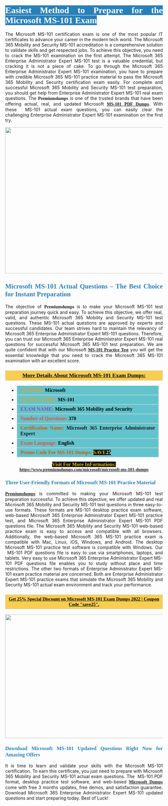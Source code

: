 <h1 style="text-align: justify;"><span style="color:#ffffff;"><span style="font-family:Georgia,serif;"><strong><span style="background-color:#2980b9;">Easiest Method to Prepare for the Microsoft MS-101 Exam</span></strong></span></span></h1>

<p style="text-align: justify;">The Microsoft MS-101 certification exam is one of the most popular IT certificates to advance your career in the modern tech world. The Microsoft 365 Mobility and Security MS-101 accreditation is a comprehensive solution to validate skills and get respected jobs. To achieve this objective, you need to crack the MS-101 examination on the first attempt. The Microsoft 365 Enterprise Administrator Expert MS-101 test is a valuable credential, but cracking it is not a piece of cake. To go through the Microsoft 365 Enterprise Administrator Expert MS-101 examination, you have to prepare with credible Microsoft 365 MS-101 practice material to pass the Microsoft 365 Mobility and Security certification exam easily. For complete and successful Microsoft 365 Mobility and Security MS-101 test preparation, you should get help from Enterprise Administrator Expert MS-101 real exam questions. The <span style="font-size:14px;"><span style="font-family:Georgia,serif;"><strong>Premiumdumps</strong></span></span> is one of the trusted brands that have been offering actual, real, and updated Microsoft <span style="font-family:Georgia,serif;"><strong><a href="https://www.premiumdumps.com/microsoft/microsoft-ms-101-dumps">MS-101 PDF Dumps</a></strong></span>. With these  MS-101 actual exam questions, you can easily clear the challenging Enterprise Administrator Expert MS-101 examination on the first try.</p>

<p style="text-align: center;"><a href="https://www.premiumdumps.com/microsoft/microsoft-ms-101-dumps"><img alt="" src="https://i.imgur.com/VJaqCPg.jpeg" style="width: 700px; height: 465px;" /></a></p>

<h2 style="text-align: justify;"><span style="color:#2980b9;"><span style="font-family:Georgia,serif;"><strong>Microsoft MS-101 Actual Questions – The Best Choice for Instant Preparation</strong></span></span></h2>

<p style="text-align: justify;">The objective of <span style="font-size:14px;"><span style="font-family:Georgia,serif;"><strong>Premiumdumps </strong></span></span>is to make your Microsoft MS-101 test preparation journey quick and easy. To achieve this objective, we offer real, valid, and authentic Microsoft 365 Mobility and Security MS-101 test questions. These MS-101 actual questions are approved by experts and successful candidates. Our team strives hard to maintain the relevancy of Microsoft 365 Enterprise Administrator Expert MS-101 questions. Therefore, you can trust our Microsoft 365 Enterprise Administrator Expert MS-101 real questions for successful Microsoft 365 MS-101 test preparation. We are quite confident that with our Microsoft <span style="font-family:Georgia,serif;"><strong><a href="https://www.premiumdumps.com/microsoft/microsoft-ms-101-dumps">MS-101 Practice Test</a></strong></span> you will get the essential knowledge that you need to crack the Microsoft 365 MS-101 examination with an excellent score.</p>

<h3 style="background: #f7ce50; border: 1px solid rgb(204, 204, 204); padding: 5px 10px; text-align: center;"><span style="font-family:Georgia,serif;"><u><u><span style="color:#000000;"><span style="font-size:11pt"><span style="line-height:normal"><b><span style="font-size:13.0pt"><span cambria="">More Details About Microsoft MS-101 Exam Dumps:</span></span></b></span></span></span></u></u></span></h3>

<ul>
	<li style="margin:0cm 10pt">
	<div style="background:#61c4cd; border: 1px solid rgb(204, 204, 204); padding: 5px 10px; text-align: justify;"><span style="font-family:Georgia,serif;"><span style="font-size:11pt"><span style="line-height:normal"><b><span style="font-size:12.0pt"><span new="" roman="" times=""><span style="color:#f39c12;">VENDOR:</span> <span style="color:#000000;">Microsoft</span></span></span></b></span></span></span></div>
	</li>
	<li style="margin:0cm 10pt">
	<div style="background: #61c4cd; border: 1px solid rgb(204, 204, 204); padding: 5px 10px; text-align: justify;"><span style="font-family:Georgia,serif;"><span style="font-size:11pt"><span style="line-height:normal"><b><span style="font-size:12.0pt"><span new="" roman="" times=""><span style="color:#f39c12;">EXAM CCODE:</span> <span style="color:#000000;">MS-101</span></span></span></b></span></span></span></div>
	</li>
	<li style="margin:0cm 10pt">
	<div style="background: #61c4cd; border: 1px solid rgb(204, 204, 204); padding: 5px 10px; text-align: justify;"><span style="font-family:Georgia,serif;"><span style="font-size:11pt"><span style="line-height:normal"><b><span style="font-size:12.0pt"><span new="" roman="" times=""><span style="color:#8e44ad;">EXAM NAME:</span> <span style="color:#000000;">Microsoft 365 Mobility and Security</span></span></span></b></span></span></span></div>
	</li>
	<li style="margin:0cm 10pt">
	<div style="background: #61c4cd; border: 1px solid rgb(204, 204, 204); padding: 5px 10px;"><span style="font-family:Georgia,serif;"><span style="font-size:11pt"><span style="line-height:normal"><b><span style="font-size:12.0pt"><span new="" roman="" times=""><span style="color:#e74c3c;">Number of Questions:</span><span style="color:#000000;"><span style="color:#f1c40f;"> </span>370</span></span></span></b></span></span></span></div>
	</li>
	<li style="margin:0cm 10pt">
	<div style="background: #61c4cd; border: 1px solid rgb(204, 204, 204); padding: 5px 10px; text-align: justify;"><span style="font-family:Georgia,serif;"><span style="font-size:11pt"><span style="line-height:normal"><b><span style="font-size:12.0pt"><span new="" roman="" times=""><span style="color:#d35400;">Certification Name:</span> Microsoft 365 Enterprise Administrator Expert</span></span></b></span></span></span></div>
	</li>
	<li style="margin:0cm 10pt">
	<div style="background: #61c4cd; border: 1px solid rgb(204, 204, 204); padding: 5px 10px; text-align: justify;"><span style="font-family:Georgia,serif;"><span style="font-size:11pt"><span style="line-height:normal"><b><span style="font-size:12.0pt"><span new="" roman="" times=""><span style="color:#e74c3c;">Exam Language:</span> <span style="color:#000000;">English</span></span></span></b></span></span></span></div>
	</li>
	<li style="margin:0cm 10pt">
	<div style="background: #61c4cd; border: 1px solid rgb(204, 204, 204); padding: 5px 10px;"><span style="font-family:Georgia,serif;"><span style="font-size:11pt"><span style="line-height:normal"><b><span style="font-size:12.0pt"><span new="" roman="" times=""><span style="color:#d35400;">Promo Code For MS-101 Dumps:</span><span style="color:#f1c40f;"> <span style="background-color:#000000;">SAVE</span></span><span style="color:#ffffff;"><span style="background-color:#000000;">25</span></span></span></span></b></span></span></span></div>
	</li>
</ul>

<p style="text-align: center;"><span style="font-family:Georgia,serif;"><strong><span style="font-size:16px;"><span style="color:#f1c40f;"><span style="background-color:#000000;">Visit For More InFormations:</span></span></span> <a href="https://www.premiumdumps.com/microsoft/microsoft-ms-101-dumps">https://www.premiumdumps.com/microsoft/microsoft-ms-101-dumps</a></strong></span></p>

<h3 style="text-align: justify;"><span style="color:#2980b9;"><span style="font-family:Georgia,serif;"><strong><strong><strong>Three User-Friendly Formats of Microsoft MS-101 Practice Material </strong></strong></strong></span></span></h3>

<p style="text-align: justify;"><span style="font-size:14px;"><span style="font-family:Georgia,serif;"><strong><a href="https://www.premiumdumps.com/">Premiumdumps</a> </strong></span></span>is committed to making your Microsoft MS-101 test preparation successful. To achieve this objective, we offer updated and real Microsoft 365 Mobility and Security MS-101 test questions in three easy-to-use formats. These formats are MS-101 desktop practice exam software, web-based Microsoft 365 Enterprise Administrator Expert MS-101 practice test, and Microsoft 365 Enterprise Administrator Expert MS-101 PDF questions file. The Microsoft 365 Mobility and Security MS-101 web-based practice exam is easy to access and compatible with all browsers. Additionally, the web-based Microsoft 365 MS-101 practice exam is compatible with Mac, Linux, iOS, Windows, and Android. The desktop Microsoft MS-101 practice test software is compatible with Windows. Our  MS-101 PDF questions file is easy to use via smartphones, laptops, and tablets. Very easy to use Microsoft 365 Enterprise Administrator Expert MS-101 PDF questions file enables you to study without place and time restrictions. The other two formats of Enterprise Administrator Expert MS-101 exam practice material are concerned. Both are Enterprise Administrator Expert MS-101 practice exams that simulate the Microsoft 365 Mobility and Security MS-101 actual exam environment and track your performance.</p>

<h3 style="background: rgb(247, 206, 80); border: 1px solid rgb(204, 204, 204); padding: 5px 10px; text-align: center;"><span style="font-family:Georgia,serif;"><u><span style="color:#000000;"><span style="font-size:11pt;"><span style="line-height:normal;"><b><span cambria="">Get 25% Special Discount on Microsoft MS-101 Exam Dumps 2022 | Coupon Code "save25".</span></b></span></span></span></u></span></h3>

<p style="text-align: center;"><strong><strong><a href="https://www.premiumdumps.com/microsoft/microsoft-ms-101-dumps"><img alt="" src="https://i.imgur.com/2KPb8yb.jpeg" style="width: 700px; height: 394px;" /></a></strong></strong></p>

<h3 style="text-align: justify;"><strong><span style="color:#2980b9;"><span style="font-family:Georgia,serif;"><strong><strong><strong>Download Microsoft MS-101 Updated Questions Right Now for Amazing Offers</strong></strong></strong></span></span></strong></h3>

<p style="text-align: justify;">It is time to learn and validate your skills with the Microsoft MS-101 certification. To earn this certificate, you just need to prepare with Microsoft 365 Mobility and Security MS-101 actual exam questions. The  MS-101 PDF format, desktop practice test software, and web-based <span style="font-family:Georgia,serif;"><strong><a href="https://www.premiumdumps.com/microsoft-exam-dumps">Microsoft Dumps</a></strong></span> come with free 3 months updates, free demos, and satisfaction guarantee. Download Microsoft 365 Enterprise Administrator Expert MS-101 updated questions and start preparing today. Best of Luck!</p>
